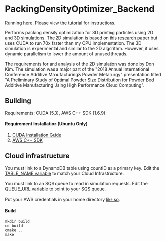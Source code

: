 # PackingDensityOptimizer_Backend
Running [here](http://circweb.s3-website-us-west-2.amazonaws.com/).  Please view [the tutorial](https://github.com/Jester565/PackingDensityOptimizer_Frontend/blob/master/README.md) for instructions.

Performs packing density optimization for 3D printing particles using 2D and 3D simulations.  The 2D simulation is based on [this research paper](https://pdfs.semanticscholar.org/9f04/17dbb3379c043da6af2525db3f3f4149c9f6.pdf) 
but uses CUDA to run 70x faster than my CPU implementation.  The 3D simulation is experimental and similar to the 2D algorithm.  However, it uses dynamic parallelism to lower the amount of unused threads.
<br />
<br />
The requirements for and analysis of the 2D simulation was done by Don Kim.  The simulation was a major part of the 
"2018 Annual International Conference Additive Manufacturing& Powder Metallurgy" presentation titled
"A Preliminary Study of Optimal Powder Size Distribution for Powder Bed Additive Manufacturing Using High Performance Cloud Computing".

## Building
Requirements: CUDA (5.0), AWS C++ SDK (1.6.9)
#### Requirement Installation (Ubuntu Only)
1. [CUDA Installation Guide](https://askubuntu.com/questions/799184/how-can-i-install-cuda-on-ubuntu-16-04)
2. [AWS C++ SDK](https://github.com/aws/aws-sdk-cpp#aws-sdk-cpp)

## Cloud infrastructure
You must link to a DynamoDB table using countID as a primary key.  Edit the [TABLE_NAME variable](https://github.com/Jester565/PackingDensityOptimizer_Backend/blob/master/src/RemoteCore.cpp#L49) to match your Cloud Infrastructure.
<br/>
<br/>
You must link to an SQS queue to read in simulation requests.  Edit the [QUEUE_URL variable](https://github.com/Jester565/PackingDensityOptimizer_Backend/blob/master/src/RemoteCore.cpp#L50) to point to your SQS queue.
<br/>
<br/>
Put your AWS credentials in your home directory [like so](https://docs.aws.amazon.com/cli/latest/userguide/cli-config-files.html).
#### Build
```
mkdir build
cd build
cmake ..
make
```
